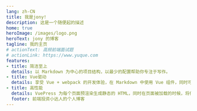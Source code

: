 ```yaml
---
lang: zh-CN
title: 我是jony!
description: 这是一个随便起的描述
home: true
heroImage: /images/logo.png
heroText: jony 的博客
tagline: 我的主页
# actionText: 高频前端面试题
# actionLink: https://www.yuque.com
features: 
- title: 简洁至上 
  details: 以 Markdown 为中心的项目结构，以最少的配置帮助你专注于写作。 
- title: Vue驱动 
  details: 享受 Vue + webpack 的开发体验，在 Markdown 中使用 Vue 组件，同时可以使用 Vue 来开发自定义主题。 
- title: 高性能 
  details: VuePress 为每个页面预渲染生成静态的 HTML，同时在页面被加载的时候，将作为 SPA 运行。
  footer: 前端投资小达人的个人博客
---
```

